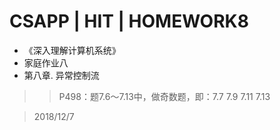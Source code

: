# CSAPP | HIT | HOMEWORK8
* 《深入理解计算机系统》
* 家庭作业八
* 第八章. 异常控制流 <br>
>> P498：题7.6～7.13中，做奇数题，即：7.7 7.9 7.11 7.13

> 2018/12/7